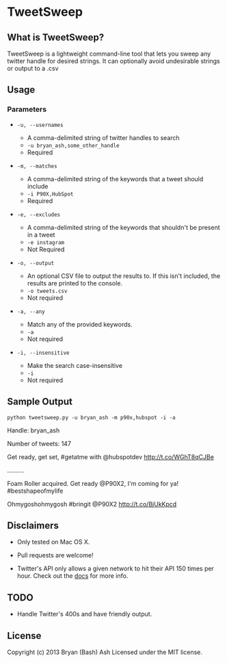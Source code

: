 # TweetSweep

## What is TweetSweep?

TweetSweep is a lightweight command-line tool that lets you sweep any twitter handle for desired strings. It can optionally avoid undesirable strings or output to a .csv

## Usage

### Parameters

* `-u, --usernames` 
    * A comma-delimited string of twitter handles to search
    * `-u bryan_ash,some_other_handle`
    * Required

* `-m, --matches`
    * A comma-delimited string of the keywords that a tweet should include
    * `-i P90X,HubSpot`
    * Required

* `-e, --excludes`
    * A comma-delimited string of the keywords that shouldn't be present in a tweet
    * `-e instagram`
    * Not Required

* `-o, --output`
    * An optional CSV file to output the results to. If this isn't included, the results are printed to the console.
    * `-o tweets.csv`
    * Not required

* `-a, --any`
    * Match any of the provided keywords.
    * `-a`
    * Not required

* `-i, --insensitive`
    * Make the search case-insensitive
    * `-i`
    * Not required

## Sample Output

`python tweetsweep.py -u bryan_ash -m p90x,hubspot -i -a`

Handle: bryan_ash

Number of tweets: 147

Get ready, get set, #getatme with @hubspotdev http://t.co/WGhT8qCJBe

..........

Foam Roller acquired. Get ready @P90X2, I'm coming for ya! #bestshapeofmylife

Ohmygoshohmygosh #bringit @P90X2 http://t.co/BjUkKpcd

## Disclaimers

* Only tested on Mac OS X.

* Pull requests are welcome!

* Twitter's API only allows a given network to hit their API 150 times per hour. Check out the [docs](https://dev.twitter.com/docs/rate-limiting/1.1) for more info.

## TODO

* Handle Twitter's 400s and have friendly output.

## License
Copyright (c) 2013 Bryan (Bash) Ash
Licensed under the MIT license.
